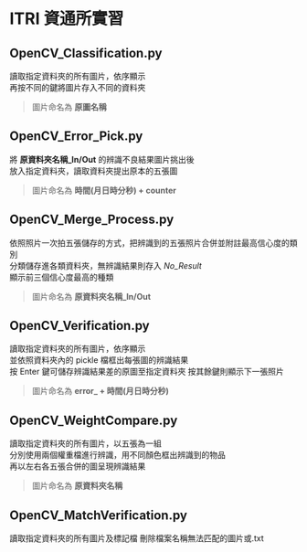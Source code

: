 # ITRI 資通所實習

## OpenCV_Classification.py 

讀取指定資料夾的所有圖片，依序顯示  
再按不同的鍵將圖片存入不同的資料夾  

>圖片命名為 **原圖名稱**

## OpenCV_Error_Pick.py 

將 **原資料夾名稱_In/Out** 的辨識不良結果圖片挑出後  
放入指定資料夾，讀取資料夾提出原本的五張圖

>圖片命名為 **時間(月日時分秒) + counter**

## OpenCV_Merge_Process.py

依照照片一次拍五張儲存的方式，把辨識到的五張照片合併並附註最高信心度的類別  
分類儲存進各類資料夾，無辨識結果則存入 *No_Result*  
顯示前三個信心度最高的種類

>圖片命名為 **原資料夾名稱_In/Out**

## OpenCV_Verification.py

讀取指定資料夾的所有圖片，依序顯示  
並依照資料夾內的 pickle 檔框出每張圖的辨識結果  
按 Enter 鍵可儲存辨識結果差的原圖至指定資料夾
按其餘鍵則顯示下一張照片

>圖片命名為 **error_ + 時間(月日時分秒)**

## OpenCV_WeightCompare.py

讀取指定資料夾的所有圖片，以五張為一組  
分別使用兩個權重檔進行辨識，用不同顏色框出辨識到的物品  
再以左右各五張合併的圖呈現辨識結果  

>圖片命名為 **原資料夾名稱**

## OpenCV_MatchVerification.py

讀取指定資料夾的所有圖片及標記檔
刪除檔案名稱無法匹配的圖片或.txt



